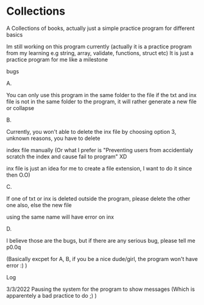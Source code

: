 # Collections
A Collections of books, actually just a simple practice program for different basics


Im still working on this program currently (actually it is a practice program from my learning e.g string, array, validate, functions, struct etc)
It is just a practice program for me like a milestone


bugs

A.

You can only use this program in the same folder to the file
if the txt and inx file is not in the same folder to the program, it will rather generate a new file or collapse

B.

Currently, you won't able to delete the inx file by choosing option 3, unknown reasons, you have to delete 


index file manually
(Or what I prefer is "Preventing users from accidentialy scratch the index and cause fail to program" XD


inx file is just an idea for me to create a file extension, I want to do it since then O.O)

C.

If one of txt or inx is deleted outside the program, please delete the other one also, else the new file


using the same name will have error on inx


D.

I believe those are the bugs, but if there are any serious bug, please tell me p0.0q


(Basically excpet for A, B, if you be a nice dude/girl, the program won't have error :) )







Log

3/3/2022 Pausing the system for the program to show messages (Which is apparentely a bad practice to do ;) )
